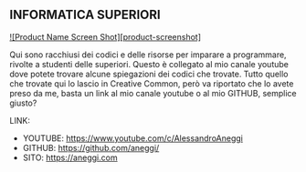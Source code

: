 ## INFORMATICA SUPERIORI

[![Product Name Screen Shot][product-screenshot]](https://example.com)

Qui sono racchiusi dei codici e delle risorse per imparare a programmare, rivolte a studenti delle superiori. Questo è collegato al mio canale youtube dove potete trovare alcune spiegazioni dei codici che trovate.
Tutto quello che trovate qui lo lascio in Creative Common, però va riportato che lo avete preso da me, basta un link al mio canale youtube o al mio GITHUB, semplice giusto?

LINK:
* YOUTUBE: https://www.youtube.com/c/AlessandroAneggi
* GITHUB: https://github.com/aneggi/
* SITO: https://aneggi.com

